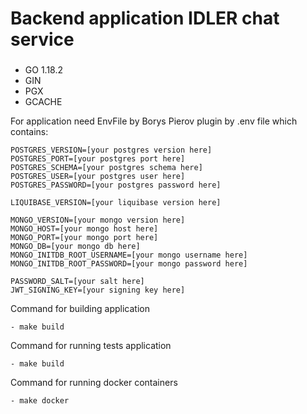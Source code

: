 # Backend application IDLER chat service

###
- GO 1.18.2
- GIN
- PGX
- GCACHE

For application need EnvFile by Borys Pierov plugin by .env file which contains:
```dotenv
POSTGRES_VERSION=[your postgres version here]
POSTGRES_PORT=[your postgres port here]
POSTGRES_SCHEMA=[your postgres schema here]
POSTGRES_USER=[your postgres user here]
POSTGRES_PASSWORD=[your postgres password here]

LIQUIBASE_VERSION=[your liquibase version here]

MONGO_VERSION=[your mongo version here]
MONGO_HOST=[your mongo host here]
MONGO_PORT=[your mongo port here]
MONGO_DB=[your mongo db here]
MONGO_INITDB_ROOT_USERNAME=[your mongo username here]
MONGO_INITDB_ROOT_PASSWORD=[your mongo password here]

PASSWORD_SALT=[your salt here]
JWT_SIGNING_KEY=[your signing key here]
```

Command for building application
```dotenv
- make build
```
Command for running tests application
```dotenv
- make build
```

Command for running docker containers
```dotenv
- make docker
```